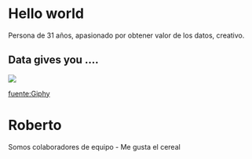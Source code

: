 # Hello world

Persona de 31 años, apasionado por obtener valor de los datos, creativo.

## Data gives you ....

![](https://media0.giphy.com/media/3o84sq21TxDH6PyYms/giphy.gif?cid=ecf05e4742bzm2iwhl0l1b70g72jqkhy70rz0cwxgmc0he68&ep=v1_gifs_search&rid=giphy.gif)

[fuente:Giphy](https://giphy.com/gifs/starwars-star-wars-episode-3-3o84sq21TxDH6PyYms)



# Roberto

Somos colaboradores de equipo - Me gusta el cereal
